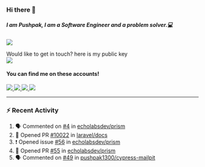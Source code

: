 ### Hi there 👋


##### I am Pushpak, I am a Software Engineer and a problem solver.💻

![](https://komarev.com/ghpvc/?username=pushpak1300)

 Would like to get in touch? here is my public key 
 <br> <a href='https://keybase.io/pushpak1300'><img src="https://img.shields.io/keybase/pgp/pushpak1300?color=pinl&label=PGP&style=for-the-badge"/></a></br>
#### You can find me on these accounts!
<p>
<a href='https://twitter.com/pushpak1300'><a href="https://pushpak1300.me/" target="_blank">
  <img src="https://img.shields.io/badge/website-%23E34F26.svg?&style=for-the-badge" />
</a> 
 
 <a href="https://twitter.com/pushpak1300" target="_blank">
  <img src="https://img.shields.io/badge/twitter-%231DA1F2.svg?&style=for-the-badge&logo=twitter&logoColor=white" />
</a> 

<a href="https://www.linkedin.com/in/pushpak-c-286b17b1/" target="_blank">
  <img src="https://img.shields.io/badge/linkedin-%230077B5.svg?&style=for-the-badge&logo=linkedin&logoColor=white" />
</a> 

<a href="https://dev.to/pushpak1300/" target="_blank">
  <img src="http://img.shields.io/badge/dev.to-gray?style=for-the-badge&logo=dev.to&?logoColor=white?logoWidth=100?label=" />
</a> 


</p>

---

### ⚡ Recent Activity

<!--START_SECTION:activity-->
1. 🗣 Commented on [#4](https://github.com/echolabsdev/prism/issues/4#issuecomment-2466119166) in [echolabsdev/prism](https://github.com/echolabsdev/prism)
2. 💪 Opened PR [#10022](https://github.com/laravel/docs/pull/10022) in [laravel/docs](https://github.com/laravel/docs)
3. ❗ Opened issue [#56](https://github.com/echolabsdev/prism/issues/56) in [echolabsdev/prism](https://github.com/echolabsdev/prism)
4. 💪 Opened PR [#55](https://github.com/echolabsdev/prism/pull/55) in [echolabsdev/prism](https://github.com/echolabsdev/prism)
5. 🗣 Commented on [#49](https://github.com/pushpak1300/cypress-mailpit/pull/49#issuecomment-2460178736) in [pushpak1300/cypress-mailpit](https://github.com/pushpak1300/cypress-mailpit)
<!--END_SECTION:activity-->
